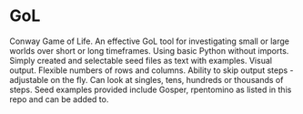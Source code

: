 # GoL
Conway Game of Life. An effective GoL tool for investigating small or large worlds over short or long timeframes. Using basic Python without imports. Simply created and selectable seed files as text with examples. Visual output. Flexible numbers of rows and columns. Ability to skip output steps - adjustable on the fly. Can look at singles, tens, hundreds or thousands of steps. Seed examples provided include Gosper, rpentomino as listed in this repo and can be added to.
